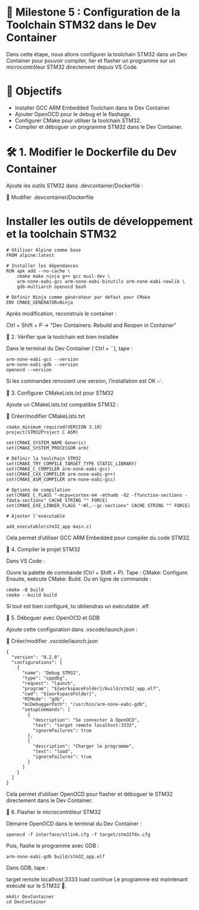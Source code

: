 # 🚀 Milestone 5 : Configuration de la Toolchain STM32 dans le Dev Container

Dans cette étape, nous allons configurer la toolchain STM32 dans un Dev Container pour pouvoir compiler, lier et flasher un programme sur un microcontrôleur STM32 directement depuis VS Code.

# 🎯 Objectifs

- Installer GCC ARM Embedded Toolchain dans le Dev Container.
- Ajouter OpenOCD pour le debug et le flashage.
- Configurer CMake pour utiliser la toolchain STM32.
- Compiler et déboguer un programme STM32 dans le Dev Container.

# 🛠️ 1. Modifier le Dockerfile du Dev Container

Ajoute les outils STM32 dans .devcontainer/Dockerfile :

📄 Modifier .devcontainer/Dockerfile

# Installer les outils de développement et la toolchain STM32

```
# Utiliser Alpine comme base
FROM alpine:latest

# Installer les dépendances
RUN apk add --no-cache \
    cmake make ninja g++ gcc musl-dev \
    arm-none-eabi-gcc arm-none-eabi-binutils arm-none-eabi-newlib \
    gdb-multiarch openocd bash

# Définir Ninja comme générateur par défaut pour CMake
ENV CMAKE_GENERATOR=Ninja
```


Après modification, reconstruis le container :

Ctrl + Shift + P → "Dev Containers: Rebuild and Reopen in Container"

🔧 2. Vérifier que la toolchain est bien installée

Dans le terminal du Dev Container (`Ctrl + ``), tape :

```
arm-none-eabi-gcc --version
arm-none-eabi-gdb --version
openocd --version
```
Si les commandes renvoient une version, l’installation est OK ✅.

📄 3. Configurer CMakeLists.txt pour STM32

Ajoute un CMakeLists.txt compatible STM32 :

📄 Créer/modifier CMakeLists.txt

```
cmake_minimum_required(VERSION 3.10)
project(STM32Project C ASM)

set(CMAKE_SYSTEM_NAME Generic)
set(CMAKE_SYSTEM_PROCESSOR arm)

# Définir la toolchain STM32
set(CMAKE_TRY_COMPILE_TARGET_TYPE STATIC_LIBRARY)
set(CMAKE_C_COMPILER arm-none-eabi-gcc)
set(CMAKE_CXX_COMPILER arm-none-eabi-g++)
set(CMAKE_ASM_COMPILER arm-none-eabi-gcc)

# Options de compilation
set(CMAKE_C_FLAGS "-mcpu=cortex-m4 -mthumb -O2 -ffunction-sections -fdata-sections" CACHE STRING "" FORCE)
set(CMAKE_EXE_LINKER_FLAGS "-Wl,--gc-sections" CACHE STRING "" FORCE)

# Ajouter l'exécutable

add_executable(stm32_app main.c)
```

Cela permet d’utiliser GCC ARM Embedded pour compiler du code STM32.

🔨 4. Compiler le projet STM32

Dans VS Code :

Ouvre la palette de commande (Ctrl + Shift + P).
Tape : CMake: Configure.
Ensuite, exécute CMake: Build.
Ou en ligne de commande :

```
cmake -B build
cmake --build build
```
Si tout est bien configuré, tu obtiendras un exécutable .elf.

🐞 5. Déboguer avec OpenOCD et GDB

Ajoute cette configuration dans .vscode/launch.json :

📄 Créer/modifier .vscode/launch.json

```
{
  "version": "0.2.0",
  "configurations": [
    {
      "name": "Debug STM32",
      "type": "cppdbg",
      "request": "launch",
      "program": "${workspaceFolder}/build/stm32_app.elf",
      "cwd": "${workspaceFolder}",
      "MIMode": "gdb",
      "miDebuggerPath": "/usr/bin/arm-none-eabi-gdb",
      "setupCommands": [
        {
          "description": "Se connecter à OpenOCD",
          "text": "target remote localhost:3333",
          "ignoreFailures": true
        },
        {
          "description": "Charger le programme",
          "text": "load",
          "ignoreFailures": true
        }
      ]
    }
  ]
}
```
Cela permet d’utiliser OpenOCD pour flasher et déboguer le STM32 directement dans le Dev Container.

🔌 6. Flasher le microcontrôleur STM32

Démarre OpenOCD dans le terminal du Dev Container :

```
openocd -f interface/stlink.cfg -f target/stm32f4x.cfg
```

Puis, flashe le programme avec GDB :

```
arm-none-eabi-gdb build/stm32_app.elf
```

Dans GDB, tape :

target remote localhost:3333
load
continue
Le programme est maintenant exécuté sur le STM32 🎯.




```
mkdir DevContainer
cd DevContainer
```

